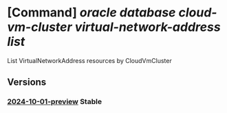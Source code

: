 # [Command] _oracle database cloud-vm-cluster virtual-network-address list_

List VirtualNetworkAddress resources by CloudVmCluster

## Versions

### [2024-10-01-preview](/Resources/mgmt-plane/L3N1YnNjcmlwdGlvbnMve30vcmVzb3VyY2Vncm91cHMve30vcHJvdmlkZXJzL29yYWNsZS5kYXRhYmFzZS9jbG91ZHZtY2x1c3RlcnMve30vdmlydHVhbG5ldHdvcmthZGRyZXNzZXM=/2024-10-01-preview.xml) **Stable**

<!-- mgmt-plane /subscriptions/{}/resourcegroups/{}/providers/oracle.database/cloudvmclusters/{}/virtualnetworkaddresses 2024-10-01-preview -->
